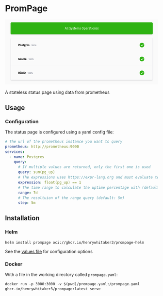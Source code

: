 # PromPage

![status page screenshot](.github/dashboard.png)

A stateless status page using data from prometheus

## Usage

### Configuration

The status page is configured using a yaml config file:

```yaml
# The url of the prometheus instance you want to query
prometheus: http://prometheus:9090
services:
  - name: Postgres
    query:
      # If multiple values are returned, only the first one is used
      query: sum(pg_up)
      # The expressions uses https://expr-lang.org and must evaluate to true/false
      expression: float(pg_up) == 1
      # The time range to calculate the uptime percentage with (default: 7d)
      range: 7d
      # The resoltuion of the range query (default: 5m)
      step: 5m
```

## Installation

### Helm

```
helm install prompage oci://ghcr.io/henrywhitaker3/prompage-helm
```

See the [values file](https://github.com/henrywhitaker3/prompage/blob/main/chart/values.yaml) for configuration options

### Docker

With a file in the working directory called `prompage.yaml`:

```
docker run -p 3000:3000 -v $(pwd)/prompage.yaml:/prompage.yaml ghcr.io/henrywhitaker3/prompage:latest serve
```
